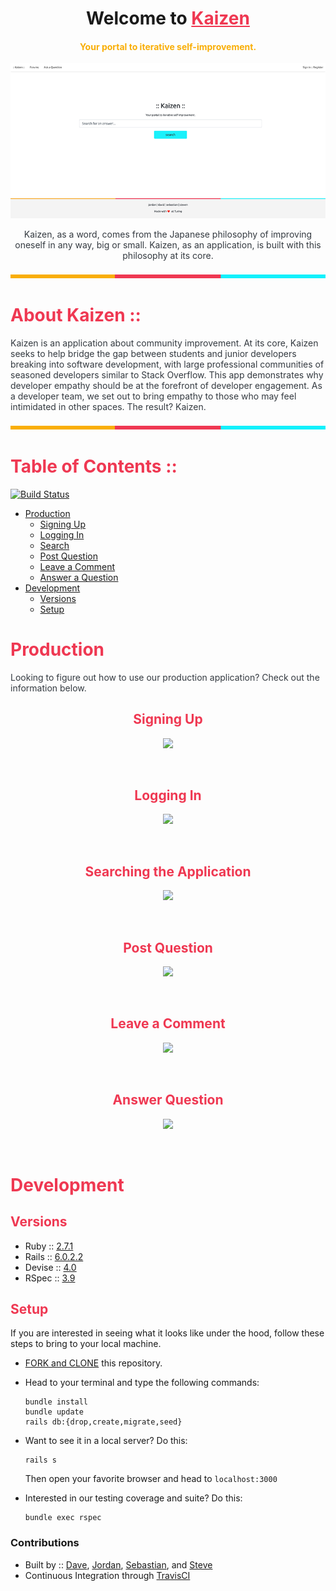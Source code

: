 <h1 align=center>Welcome to <a href="https://www.kaizen.fyi" style="color: #ef3852">Kaizen</a></h1>
<h4 align=center style="color: #f9ae06">Your portal to iterative self-improvement.</h4>

<p align="center">
  <img src='app/assets/images/readme/kaizen_landing.png' alt='The :: Kaizen :: Landing Page'>
</p>

<p align=center style="color: #343a40">Kaizen, as a word, comes from the Japanese philosophy of improving oneself in any way, big or small. Kaizen, as an application, is built with this philosophy at its core.</p>

<p align='center'>
  <img src='app/assets/images/readme/turing_horizontal_spacer_sm.png'>
</p>

# <span style="color: #ef3852">About Kaizen ::</span>

<p style="color: #343a40">Kaizen is an application about community improvement. At its core, Kaizen seeks to help bridge the gap between students and junior developers breaking into software development, with large professional communities of seasoned developers similar to Stack Overflow. This app demonstrates why developer empathy should be at the forefront of developer engagement. As a developer team, we set out to bring empathy to those who may feel intimidated in other spaces. The result? Kaizen.</p>

<p align='center'>
  <img src='app/assets/images/readme/turing_horizontal_spacer_sm.png'>
</p>

# <span style="color: #ef3852">Table of Contents ::</span>
[![Build Status](https://travis-ci.org/iEv0lv3/kaizen.svg?branch=master)](https://travis-ci.org/iEv0lv3/kaizen)
* <span style="color: #343a40">[Production](#production)</span>
  * <span style="color: #343a40">[Signing Up](#signing-up)</span>
  * <span style="color: #343a40">[Logging In](#logging-in)</span>
  * <span style="color: #343a40">[Search](#search)</span>
  * <span style="color: #343a40">[Post Question](#post-question)</span>
  * <span style="color: #343a40">[Leave a Comment](#leave-a-comment)</span>
  * <span style="color: #343a40">[Answer a Question](#answer-question)</span>
* <span style="color: #343a40">[Development](#development)</span>
  * <span style="color: #343a40">[Versions](#versions)</span>
  * <span style="color: #343a40">[Setup](#setup)</span>


<h1><span style="color: #ef3852">Production</span></h1>
  <p style="color: #343a40">Looking to figure out how to use our production application? Check out the information below.</p>
  
<h2 align='center'><span style="color: #ef3852">Signing Up</span></h2>

<p align='center'>
  <img src='https://media.giphy.com/media/dApBYqUA317is4qdM0/giphy.gif'>
</p></br>

<h2 align='center'><span style="color: #ef3852">Logging In</span></h2>

<p align='center'>
  <img src='https://media.giphy.com/media/f6EFyWkfa69vLiFq5e/giphy.gif'>
</p></br>

<h2 align='center'><span style="color: #ef3852">Searching the Application</span></h2>

<p align='center'>
  <img src='https://media.giphy.com/media/kERGwpKpGY0uqXxGMG/giphy.gif'>
</p></br>

<h2 align='center'><span style="color: #ef3852">Post Question</span></h2>

<p align='center'>
  <img src='https://media.giphy.com/media/ghTZF3VrKOuER7eTHe/giphy.gif'>
</p></br>

<h2 align='center'><span style="color: #ef3852">Leave a Comment</span></h2>

<p align='center'>
  <img src='https://media.giphy.com/media/jsrNB7Wv679AOefFxy/giphy.gif'>
</p></br>

<h2 align='center'><span style="color: #ef3852">Answer Question</span></h2>

<p align='center'>
  <img src='https://media.giphy.com/media/jsrNB7Wv679AOefFxy/giphy.gif'>
</p></br>

<h1><span style="color: #ef3852">Development</span></h1>

<h2><span style="color: #ef3852">Versions</span></h2>

  - Ruby :: [2.7.1](https://www.ruby-lang.org/en/news/2020/03/31/ruby-2-7-1-released)
  - Rails :: [6.0.2.2](https://guides.rubyonrails.org/)
  - Devise :: [4.0](https://github.com/heartcombo/devise)
  - RSpec :: [3.9](https://rspec.info/documentation/)
   
<h2><span style="color: #ef3852">Setup</span></h2>
  
<p>If you are interested in seeing what it looks like under the hood, follow these steps to bring to your local machine.</p>

  * [FORK and CLONE](https://help.github.com/en/github/getting-started-with-github/fork-a-repo) this repository. 

  * Head to your terminal and type the following commands:

    ```
    bundle install
    bundle update
    rails db:{drop,create,migrate,seed}
    ```

  * Want to see it in a local server? Do this:
  
    ```
    rails s
    ```
    Then open your favorite browser and head to `localhost:3000`

  * Interested in our testing coverage and suite? Do this:

    ```
    bundle exec rspec
    ``` 
 
 ### Contributions
  * Built by :: [Dave](https://github.com/DavidHoltkamp1), [Jordan](https://github.com/iEv0lv3), [Sebastian](https://github.com/sasloan), and [Steve](https://github.com/alerrian)
  * Continuous Integration through [TravisCI](https://docs.travis-ci.com/)
